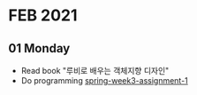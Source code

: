 # FEB 2021

## 01 Monday
  - Read book "루비로 배우는 객체지향 디자인"
  - Do programming [spring-week3-assignment-1](https://github.com/newoo/spring-week3-assignment-1)
